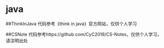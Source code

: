 # java

##ThinkInJava
代码参考《think in java》官方网站，仅供个人学习


##CSNote
代码参考https://github.com/CyC2018/CS-Notes，仅供个人学习，请注明出处